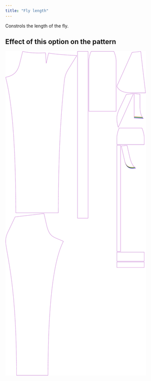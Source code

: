 ```yaml
---
title: "Fly length"
---
```


Constrols the length of the fly.

## Effect of this option on the pattern

![This image shows the effect of this option by superimposing several variants that have a different value for this option](charlie_flylength_sample.svg "Effect of this option on the pattern")
